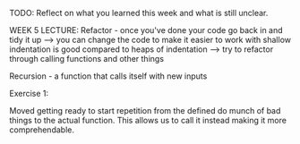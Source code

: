 TODO: Reflect on what you learned this week and what is still unclear.

WEEK 5
LECTURE:
Refactor - once you've done your code go back in and tidy it up --> you can change the code to make it easier to work with 
    shallow indentation is good compared to heaps of indentation --> try to refactor through calling functions and other things

Recursion - a function that calls itself with new inputs

Exercise 1:

Moved getting ready to start repetition from the defined do munch of bad things to the actual function. This allows us to call it instead making it more comprehendable. 


